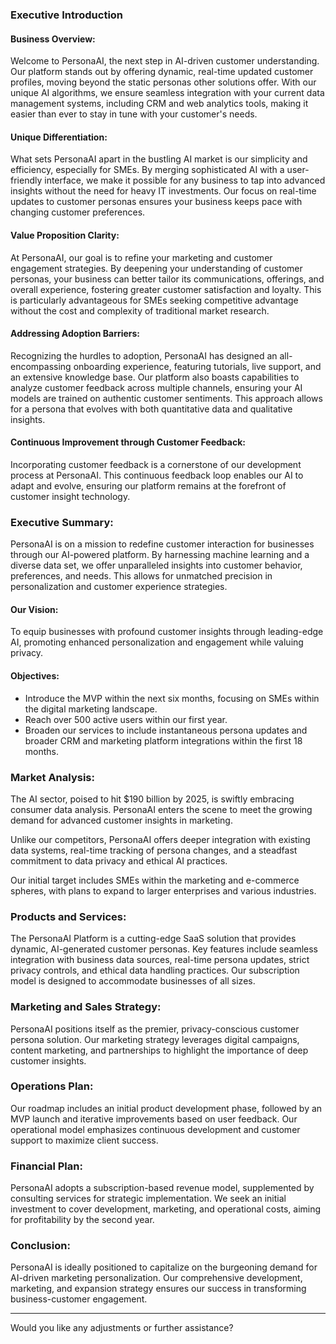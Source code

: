 ### Executive Introduction

#### Business Overview:
Welcome to PersonaAI, the next step in AI-driven customer understanding. Our platform stands out by offering dynamic, real-time updated customer profiles, moving beyond the static personas other solutions offer. With our unique AI algorithms, we ensure seamless integration with your current data management systems, including CRM and web analytics tools, making it easier than ever to stay in tune with your customer's needs.

#### Unique Differentiation:
What sets PersonaAI apart in the bustling AI market is our simplicity and efficiency, especially for SMEs. By merging sophisticated AI with a user-friendly interface, we make it possible for any business to tap into advanced insights without the need for heavy IT investments. Our focus on real-time updates to customer personas ensures your business keeps pace with changing customer preferences.

#### Value Proposition Clarity:
At PersonaAI, our goal is to refine your marketing and customer engagement strategies. By deepening your understanding of customer personas, your business can better tailor its communications, offerings, and overall experience, fostering greater customer satisfaction and loyalty. This is particularly advantageous for SMEs seeking competitive advantage without the cost and complexity of traditional market research.

#### Addressing Adoption Barriers:
Recognizing the hurdles to adoption, PersonaAI has designed an all-encompassing onboarding experience, featuring tutorials, live support, and an extensive knowledge base. Our platform also boasts capabilities to analyze customer feedback across multiple channels, ensuring your AI models are trained on authentic customer sentiments. This approach allows for a persona that evolves with both quantitative data and qualitative insights.

#### Continuous Improvement through Customer Feedback:
Incorporating customer feedback is a cornerstone of our development process at PersonaAI. This continuous feedback loop enables our AI to adapt and evolve, ensuring our platform remains at the forefront of customer insight technology.

### Executive Summary:

PersonaAI is on a mission to redefine customer interaction for businesses through our AI-powered platform. By harnessing machine learning and a diverse data set, we offer unparalleled insights into customer behavior, preferences, and needs. This allows for unmatched precision in personalization and customer experience strategies.

#### Our Vision:
To equip businesses with profound customer insights through leading-edge AI, promoting enhanced personalization and engagement while valuing privacy.

#### Objectives:
- Introduce the MVP within the next six months, focusing on SMEs within the digital marketing landscape.
- Reach over 500 active users within our first year.
- Broaden our services to include instantaneous persona updates and broader CRM and marketing platform integrations within the first 18 months.

### Market Analysis:

The AI sector, poised to hit $190 billion by 2025, is swiftly embracing consumer data analysis. PersonaAI enters the scene to meet the growing demand for advanced customer insights in marketing.

Unlike our competitors, PersonaAI offers deeper integration with existing data systems, real-time tracking of persona changes, and a steadfast commitment to data privacy and ethical AI practices.

Our initial target includes SMEs within the marketing and e-commerce spheres, with plans to expand to larger enterprises and various industries.

### Products and Services:

The PersonaAI Platform is a cutting-edge SaaS solution that provides dynamic, AI-generated customer personas. Key features include seamless integration with business data sources, real-time persona updates, strict privacy controls, and ethical data handling practices. Our subscription model is designed to accommodate businesses of all sizes.

### Marketing and Sales Strategy:

PersonaAI positions itself as the premier, privacy-conscious customer persona solution. Our marketing strategy leverages digital campaigns, content marketing, and partnerships to highlight the importance of deep customer insights.

### Operations Plan:

Our roadmap includes an initial product development phase, followed by an MVP launch and iterative improvements based on user feedback. Our operational model emphasizes continuous development and customer support to maximize client success.

### Financial Plan:

PersonaAI adopts a subscription-based revenue model, supplemented by consulting services for strategic implementation. We seek an initial investment to cover development, marketing, and operational costs, aiming for profitability by the second year.

### Conclusion:

PersonaAI is ideally positioned to capitalize on the burgeoning demand for AI-driven marketing personalization. Our comprehensive development, marketing, and expansion strategy ensures our success in transforming business-customer engagement.

---

Would you like any adjustments or further assistance?
